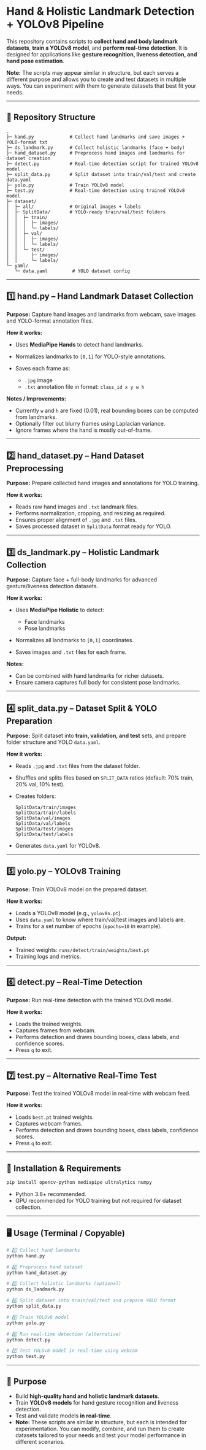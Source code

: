 # Hand & Holistic Landmark Detection + YOLOv8 Pipeline

This repository contains scripts to **collect hand and body landmark datasets**, **train a YOLOv8 model**, and **perform real-time detection**.
It is designed for applications like **gesture recognition, liveness detection, and hand pose estimation**.

**Note:** The scripts may appear similar in structure, but each serves a different purpose and allows you to create and test datasets in multiple ways. You can experiment with them to generate datasets that best fit your needs.

---

## 📂 Repository Structure

```
.
├─ hand.py             # Collect hand landmarks and save images + YOLO-format txt
├─ ds_landmark.py      # Collect holistic landmarks (face + body)
├─ hand_dataset.py     # Preprocess hand images and landmarks for dataset creation
├─ detect.py           # Real-time detection script for trained YOLOv8 model
├─ split_data.py       # Split dataset into train/val/test and create data.yaml
├─ yolo.py             # Train YOLOv8 model
├─ test.py             # Real-time detection using trained YOLOv8 model
├─ dataset/
│  ├─ all/             # Original images + labels
│  ├─ SplitData/       # YOLO-ready train/val/test folders
│  │  ├─ train/
│  │  │  ├─ images/
│  │  │  └─ labels/
│  │  ├─ val/
│  │  │  ├─ images/
│  │  │  └─ labels/
│  │  └─ test/
│  │     ├─ images/
│  │     └─ labels/
└─ yaml/
   └─ data.yaml         # YOLO dataset config
```

---

## 1️⃣ hand.py – Hand Landmark Dataset Collection

**Purpose:**
Capture hand images and landmarks from webcam, save images and YOLO-format annotation files.

**How it works:**

* Uses **MediaPipe Hands** to detect hand landmarks.
* Normalizes landmarks to `[0,1]` for YOLO-style annotations.
* Saves each frame as:

  * `.jpg` image
  * `.txt` annotation file in format: `class_id x y w h`

**Notes / Improvements:**

* Currently `w` and `h` are fixed (0.01), real bounding boxes can be computed from landmarks.
* Optionally filter out blurry frames using Laplacian variance.
* Ignore frames where the hand is mostly out-of-frame.

---

## 2️⃣ hand\_dataset.py – Hand Dataset Preprocessing

**Purpose:**
Prepare collected hand images and annotations for YOLO training.

**How it works:**

* Reads raw hand images and `.txt` landmark files.
* Performs normalization, cropping, and resizing as required.
* Ensures proper alignment of `.jpg` and `.txt` files.
* Saves processed dataset in `SplitData` format ready for YOLO.

---

## 3️⃣ ds\_landmark.py – Holistic Landmark Collection

**Purpose:**
Capture face + full-body landmarks for advanced gesture/liveness detection datasets.

**How it works:**

* Uses **MediaPipe Holistic** to detect:

  * Face landmarks
  * Pose landmarks
* Normalizes all landmarks to `[0,1]` coordinates.
* Saves images and `.txt` files for each frame.

**Notes:**

* Can be combined with hand landmarks for richer datasets.
* Ensure camera captures full body for consistent pose landmarks.

---

## 4️⃣ split\_data.py – Dataset Split & YOLO Preparation

**Purpose:**
Split dataset into **train, validation, and test** sets, and prepare folder structure and YOLO `data.yaml`.

**How it works:**

* Reads `.jpg` and `.txt` files from the dataset folder.
* Shuffles and splits files based on `SPLIT_DATA` ratios (default: 70% train, 20% val, 10% test).
* Creates folders:

  ```
  SplitData/train/images
  SplitData/train/labels
  SplitData/val/images
  SplitData/val/labels
  SplitData/test/images
  SplitData/test/labels
  ```
* Generates `data.yaml` for YOLOv8.

---

## 5️⃣ yolo.py – YOLOv8 Training

**Purpose:**
Train YOLOv8 model on the prepared dataset.

**How it works:**

* Loads a YOLOv8 model (e.g., `yolov8n.pt`).
* Uses `data.yaml` to know where train/val/test images and labels are.
* Trains for a set number of epochs (`epochs=10` in example).

**Output:**

* Trained weights: `runs/detect/train/weights/best.pt`
* Training logs and metrics.

---

## 6️⃣ detect.py – Real-Time Detection

**Purpose:**
Run real-time detection with the trained YOLOv8 model.

**How it works:**

* Loads the trained weights.
* Captures frames from webcam.
* Performs detection and draws bounding boxes, class labels, and confidence scores.
* Press `q` to exit.

---

## 7️⃣ test.py – Alternative Real-Time Test

**Purpose:**
Test the trained YOLOv8 model in real-time with webcam feed.

**How it works:**

* Loads `best.pt` trained weights.
* Captures webcam frames.
* Performs detection and draws bounding boxes, class labels, confidence scores.
* Press `q` to exit.

---

## 🔧 Installation & Requirements

```bash
pip install opencv-python mediapipe ultralytics numpy
```

* Python 3.8+ recommended.
* GPU recommended for YOLO training but not required for dataset collection.

---

## 🖥 Usage (Terminal / Copyable)

```bash
# 1️⃣ Collect hand landmarks
python hand.py

# 2️⃣ Preprocess hand dataset
python hand_dataset.py

# 3️⃣ Collect holistic landmarks (optional)
python ds_landmark.py

# 4️⃣ Split dataset into train/val/test and prepare YOLO format
python split_data.py

# 5️⃣ Train YOLOv8 model
python yolo.py

# 6️⃣ Run real-time detection (alternative)
python detect.py

# 7️⃣ Test YOLOv8 model in real-time using webcam
python test.py
```

---

## 🎯 Purpose

* Build **high-quality hand and holistic landmark datasets**.
* Train **YOLOv8 models** for hand gesture recognition and liveness detection.
* Test and validate models **in real-time**.
* **Note:** These scripts are similar in structure, but each is intended for experimentation. You can modify, combine, and run them to create datasets tailored to your needs and test your model performance in different scenarios.

